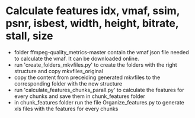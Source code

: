 # Calculate features idx, vmaf, ssim, psnr, isbest, width, height, bitrate, stall, size
* folder ffmpeg-quality_metrics-master contain the vmaf.json file needed to calculate the vmaf. It can be downloaded online.
* run 'create_folders_mkvfiles.py' to create the folders with the right structure and copy mkvfiles_original
* copy the content from preceiding generated mkvfiles to the corresponding folder with the new structure
* run 'calculate_features_chunks_parall.py' to calculate the features for every chunks and save them in chunk_features folder
* in chunk_features folder run the file Organize_features.py to generate xls files with the features for every chunks


